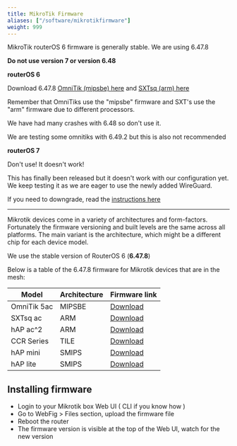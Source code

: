 ```yaml
---
title: MikroTik Firmware
aliases: ["/software/mikrotikfirmware"]
weight: 999
---
```


MikroTik routerOS 6 firmware is generally stable. We are using 6.47.8  

**Do not use version 7 or version 6.48**

**routerOS 6**

Download 6.47.8 [OmniTik (mipsbe) here](https://download.mikrotik.com/routeros/6.47.8/routeros-mipsbe-6.47.8.npk) and [SXTsq (arm) here](https://download.mikrotik.com/routeros/6.47.8/routeros-arm-6.47.8.npk)

Remember that OmniTiks use the "mipsbe" firmware and SXT's use the "arm" firmware due to different processors.

We have had many crashes with 6.48 so don't use it.

We are testing some omnitiks with 6.49.2 but this is also not recommended


**routerOS 7**

Don't use! It doesn't work!

This has finally been released but it doesn't work with our configuration yet. We keep testing it as we are eager to use the newly added WireGuard.

If you need to downgrade, read the [instructions here](../../hardware/mikrotikomnitik5ac/)

---

Mikrotik devices come in a variety of architectures and form-factors. Fortunately the firmware versioning and built levels are the same across all platforms. The main variant is the architecture, which might be a different chip for each device model.  

We use the stable version of RouterOS 6 (__6.47.8__)

Below is a table of the 6.47.8 firmware for Mikrotik devices that are in the mesh:

|Model|Architecture|Firmware link|
|---|---|---|
| OmniTik 5ac | MIPSBE | [Download](https://download.mikrotik.com/routeros/6.47.8/routeros-mipsbe-6.47.8.npk) |
| SXTsq ac | ARM | [Download](https://download.mikrotik.com/routeros/6.47.8/routeros-arm-6.47.8.npk) |
| hAP ac^2 | ARM | [Download](https://download.mikrotik.com/routeros/6.47.8/routeros-arm-6.47.8.npk) |
| CCR Series | TILE | [Download](https://download.mikrotik.com/routeros/6.47.8/routeros-tile-6.47.8.npk) |
| hAP mini | SMIPS | [Download](https://download.mikrotik.com/routeros/6.47.8/routeros-smips-6.47.8.npk) |
| hAP lite | SMIPS | [Download](https://download.mikrotik.com/routeros/6.47.8/routeros-smips-6.47.8.npk) |

## Installing firmware
*   Login to your Mikrotik box Web UI ( CLI if you know how )
*   Go to WebFig > Files section, upload the firmware file
*   Reboot the router
*   The firmware version is visible at the top of the Web UI, watch for the new version
